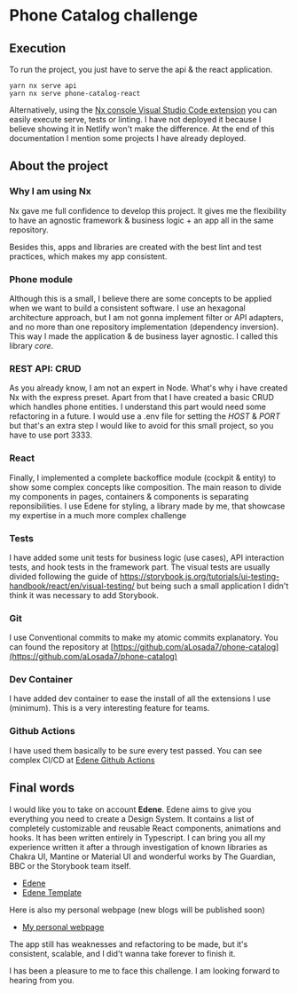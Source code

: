 # Phone Catalog challenge

## Execution

To run the project, you just have to serve the api & the react application.

```
yarn nx serve api
yarn nx serve phone-catalog-react
```

Alternatively, using the [Nx console Visual Studio Code extension](https://marketplace.visualstudio.com/items?itemName=nrwl.angular-console) you can easily execute serve, tests or linting. I have not deployed it because I believe showing it in Netlify won't make the difference. At the end of this documentation I mention some projects I have already deployed.

## About the project

### Why I am using Nx

Nx gave me full confidence to develop this project. It gives me the flexibility to have an agnostic framework & business logic + an app all in the same repository.

Besides this, apps and libraries are created with the best lint and test practices, which makes my app consistent.

### Phone module

Although this is a small, I believe there are some concepts to be applied when we want to build a consistent software. I use an hexagonal architecture approach, but I am not gonna implement filter or API adapters, and no more than one repository implementation (dependency inversion). This way I made the application & de business layer agnostic. I called this library _core_.

### REST API: CRUD

As you already know, I am not an expert in Node. What's why i have created Nx with the express preset. Apart from that I have created a basic CRUD which handles phone entities. I understand this part would need some refactoring in a future. I would use a .env file for setting the _HOST_ & _PORT_ but that's an extra step I would like to avoid for this small project, so you have to use port 3333.

### React

Finally, I implemented a complete backoffice module (cockpit & entity) to show some complex concepts like composition. The main reason to divide my components in pages, containers & components is separating reponsibilities.
I use Edene for styling, a library made by me, that showcase my expertise in a much more complex challenge

### Tests

I have added some unit tests for business logic (use cases), API interaction tests, and hook tests in the framework part. The visual tests are usually divided following the guide of https://storybook.js.org/tutorials/ui-testing-handbook/react/en/visual-testing/ but being such a small application I didn't think it was necessary to add Storybook.

### Git

I use Conventional commits to make my atomic commits explanatory. You can found the repository at [https://github.com/aLosada7/phone-catalog](https://github.com/aLosada7/phone-catalog)

### Dev Container

I have added dev container to ease the install of all the extensions I use (minimum). This is a very interesting feature for teams.

### Github Actions

I have used them basically to be sure every test passed. You can see complex CI/CD at [Edene Github Actions](https://github.com/aLosada7/edene/actions)

## Final words

I would like you to take on account **Edene**. Edene aims to give you everything you need to create a Design System. It contains a list of completely customizable and reusable React components, animations and hooks. It has been written entirely in Typescript. I can bring you all my experience written it after a through investigation of known libraries as Chakra UI, Mantine or Material UI and wonderful works by The Guardian, BBC or the Storybook team itself.

- [Edene](https://edene.netlify.app/)
- [Edene Template](https://edene-template.netlify.app/)

Here is also my personal webpage (new blogs will be published soon)

- [My personal webpage](https://alvarolosada.com/)

The app still has weaknesses and refactoring to be made, but it's consistent, scalable, and I did't wanna take forever to finish it.

I has been a pleasure to me to face this challenge. I am looking forward to hearing from you.
